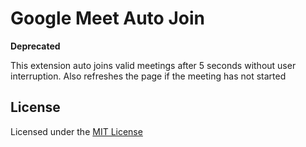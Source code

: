 # Google Meet Auto Join
**Deprecated**

This extension auto joins valid meetings after 5 seconds without user interruption. Also refreshes the page if the meeting has not started

## License
Licensed under the [MIT License](LICENSE)